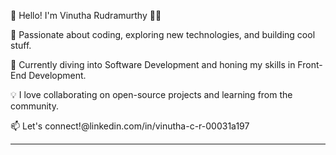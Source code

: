 👋 Hello! I'm Vinutha Rudramurthy 👨‍💻

🌟 Passionate about coding, exploring new technologies, and building cool stuff.

🚀 Currently diving into Software Development and honing my skills in Front-End Development.

💡 I love collaborating on open-source projects and learning from the community.

📫 Let's connect!@linkedin.com/in/vinutha-c-r-00031a197

---

<!---
VinuthaRudramurthy/VinuthaRudramurthy is a ✨ special ✨ repository because its `README.md` (this file) appears on your GitHub profile.
You can click the Preview link to take a look at your changes.
--->
